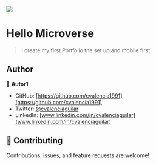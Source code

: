 ![](https://img.shields.io/badge/Microverse-blueviolet)

# Hello Microverse

> I create my first Portfolio the set up and mobile first

## Author

👤 **Autor1**

- GitHub: [https://github.com/cvalencia1991](https://github.com/cvalencia1991)
- Twitter: [@cvalenciaguilar](@cvalenciaguilar)
- LinkedIn: [www.linkedin.com/in/cvalenciaguilar](www.linkedin.com/in/cvalenciaguilar)

## 🤝 Contributing

Contributions, issues, and feature requests are welcome!

